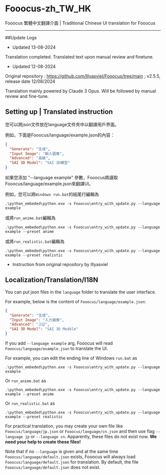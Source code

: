 # Fooocus-zh_TW_HK
Fooocus 繁體中文翻譯介面 | Traditional Chinese UI translation for Fooocus



---

##Update Logs

- Updated 13-08-2024

Translation completed. Translated text upon manual review and finetune.  

- Updated 12-08-2024

Original repository : https://github.com/lllyasviel/Fooocus/tree/main ; v2.5.5, release date 12/08/2024

Translation mainly powered by Claude 3 Opus. Will be followed by manual review and fine-tune.

## Setting up | Translated instruction 

您可以將json文件放在language文件夾中以翻譯用戶界面。

例如，下面是Fooocus/language/example.json的內容：

```json
{
  "Generate": "生成",
  "Input Image": "輸入圖像",
  "Advanced": "高級",
  "SAI 3D Model": "SAI 3D模型"
}
```

如果您添加 "--language example" 參數，Fooocus將讀取Fooocus/language/example.json來翻譯UI。

例如，您可以將`Windows run.bat`的結尾行編輯為

`.\python_embeded\python.exe -s Fooocus\entry_with_update.py --language example`

或將`run_anime.bat`編輯為

`.\python_embeded\python.exe -s Fooocus\entry_with_update.py --language example --preset anime`

或將`run_realistic.bat`編輯為

`.\python_embeded\python.exe -s Fooocus\entry_with_update.py --language example --preset realistic`


- Instruction from original repository by lllyasviel

## Localization/Translation/I18N

You can put json files in the `language` folder to translate the user interface.

For example, below is the content of `Fooocus/language/example.json`:

```json
{
  "Generate": "生成",
  "Input Image": "入力画像",
  "Advanced": "고급",
  "SAI 3D Model": "SAI 3D Modèle"
}
```

If you add `--language example` arg, Fooocus will read `Fooocus/language/example.json` to translate the UI.

For example, you can edit the ending line of Windows `run.bat` as

    .\python_embeded\python.exe -s Fooocus\entry_with_update.py --language example

Or `run_anime.bat` as

    .\python_embeded\python.exe -s Fooocus\entry_with_update.py --language example --preset anime

Or `run_realistic.bat` as

    .\python_embeded\python.exe -s Fooocus\entry_with_update.py --language example --preset realistic

For practical translation, you may create your own file like `Fooocus/language/jp.json` or `Fooocus/language/cn.json` and then use flag `--language jp` or `--language cn`. Apparently, these files do not exist now. **We need your help to create these files!**

Note that if no `--language` is given and at the same time `Fooocus/language/default.json` exists, Fooocus will always load `Fooocus/language/default.json` for translation. By default, the file `Fooocus/language/default.json` does not exist.
